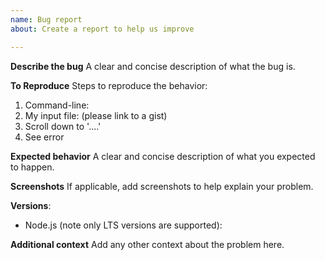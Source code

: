 ```yaml
---
name: Bug report
about: Create a report to help us improve

---
```


**Describe the bug**
A clear and concise description of what the bug is.

**To Reproduce**
Steps to reproduce the behavior:
1. Command-line:
2. My input file: (please link to a gist)
3. Scroll down to '....'
4. See error

**Expected behavior**
A clear and concise description of what you expected to happen.

**Screenshots**
If applicable, add screenshots to help explain your problem.

**Versions**:
- Node.js (note only LTS versions are supported): 

**Additional context**
Add any other context about the problem here.

